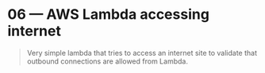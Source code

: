 # 06 &mdash; AWS Lambda accessing internet
> Very simple lambda that tries to access an internet site to validate that outbound connections are allowed from Lambda.